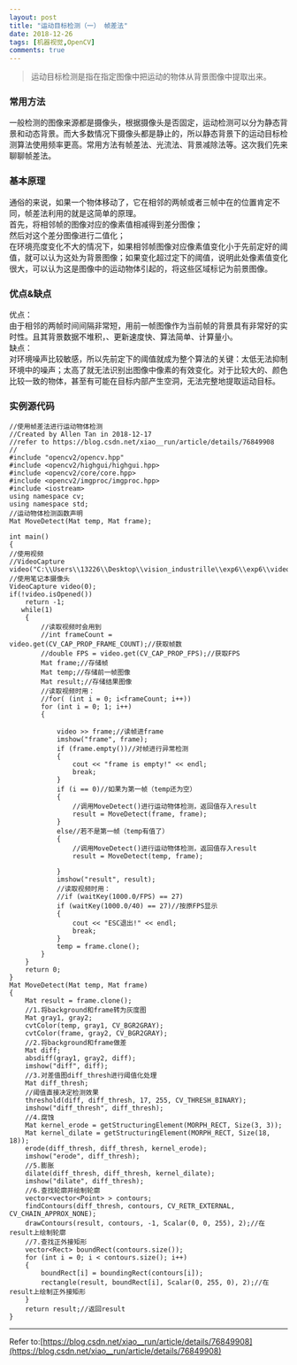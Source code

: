 ```yaml
---
layout: post
title: "运动目标检测（一） 帧差法"
date: 2018-12-26
tags: [机器视觉,OpenCV]
comments: true
---
```






>运动目标检测是指在指定图像中把运动的物体从背景图像中提取出来。

### 常用方法

一般检测的图像来源都是摄像头，根据摄像头是否固定，运动检测可以分为静态背景和动态背景。而大多数情况下摄像头都是静止的，所以静态背景下的运动目标检测算法使用频率更高。常用方法有帧差法、光流法、背景减除法等。这次我们先来聊聊帧差法。

### 基本原理

通俗的来说，如果一个物体移动了，它在相邻的两帧或者三帧中在的位置肯定不同，帧差法利用的就是这简单的原理。  
首先，将相邻帧的图像对应的像素值相减得到差分图像；  
然后对这个差分图像进行二值化；  
在环境亮度变化不大的情况下，如果相邻帧图像对应像素值变化小于先前定好的阈值，就可以认为这处为背景图像；如果变化超过定下的阈值，说明此处像素值变化很大，可以认为这是图像中的运动物体引起的，将这些区域标记为前景图像。

### 优点&缺点

优点：  
由于相邻的两帧时间间隔非常短，用前一帧图像作为当前帧的背景具有非常好的实时性。且其背景数据不堆积，、更新速度快、算法简单、计算量小。  
缺点：  
对环境噪声比较敏感，所以先前定下的阈值就成为整个算法的关键：太低无法抑制环境中的噪声；太高了就无法识别出图像中像素的有效变化。对于比较大的、颜色比较一致的物体，甚至有可能在目标内部产生空洞，无法完整地提取运动目标。

### 实例源代码


    //使用帧差法进行运动物体检测  
    //Created by Allen Tan in 2018-12-17  
    //refer to https://blog.csdn.net/xiao__run/article/details/76849908  
    //   
    #include "opencv2/opencv.hpp"  
    #include <opencv2/highgui/highgui.hpp>  
    #include <opencv2/core/core.hpp>  
    #include <opencv2/imgproc/imgproc.hpp>  
    #include <iostream>  
    using namespace cv;  
    using namespace std;  
    //运动物体检测函数声明  
    Mat MoveDetect(Mat temp, Mat frame);  
    
    int main()  
    {  
    //使用视频  
    //VideoCapture video("C:\\Users\\13226\\Desktop\\vision_industrille\\exp6\\exp6\\videoTest.avi");  
    //使用笔记本摄像头  
    VideoCapture video(0);  
    if(!video.isOpened())  
        return -1;  
       while(1)  
        {  
            //读取视频时会用到  
            //int frameCount = 				 video.get(CV_CAP_PROP_FRAME_COUNT);//获取帧数  
            //double FPS = video.get(CV_CAP_PROP_FPS);//获取FPS  
            Mat frame;//存储帧  
            Mat temp;//存储前一帧图像  
            Mat result;//存储结果图像  
            //读取视频时用：  
            //for( (int i = 0; i<frameCount; i++))  
            for (int i = 0; 1; i++)  
            {  
    
                video >> frame;//读帧进frame  
                imshow("frame", frame);  
                if (frame.empty())//对帧进行异常检测  
                {  
                    cout << "frame is empty!" << endl;  
                    break;  
                }  
                if (i == 0)//如果为第一帧（temp还为空）  
                {  
                    //调用MoveDetect()进行运动物体检测，返回值存入result  
                    result = MoveDetect(frame, frame);  
                }  
                else//若不是第一帧（temp有值了）  
                {  
                    //调用MoveDetect()进行运动物体检测，返回值存入result  
                    result = MoveDetect(temp, frame);  
    
                }  
                imshow("result", result);  
                //读取视频时用：  
                //if (waitKey(1000.0/FPS) == 27)  
                if (waitKey(1000.0/40) == 27)//按原FPS显示  
                {  
                    cout << "ESC退出!" << endl;  
                    break;  
                }  
                temp = frame.clone();  
            }  
        }  
    	return 0;  
    }  
    Mat MoveDetect(Mat temp, Mat frame)  
    {  
        Mat result = frame.clone();  
        //1.将background和frame转为灰度图  
        Mat gray1, gray2;  
        cvtColor(temp, gray1, CV_BGR2GRAY);  
        cvtColor(frame, gray2, CV_BGR2GRAY);  
        //2.将background和frame做差  
        Mat diff;  
        absdiff(gray1, gray2, diff);  
        imshow("diff", diff);  
        //3.对差值图diff_thresh进行阈值化处理  
        Mat diff_thresh;  
        //阈值直接决定检测效果  
        threshold(diff, diff_thresh, 17, 255, CV_THRESH_BINARY);  
        imshow("diff_thresh", diff_thresh);  
        //4.腐蚀  
        Mat kernel_erode = getStructuringElement(MORPH_RECT, Size(3, 3));  
        Mat kernel_dilate = getStructuringElement(MORPH_RECT, Size(18, 18));  
        erode(diff_thresh, diff_thresh, kernel_erode);  
        imshow("erode", diff_thresh);  
        //5.膨胀  
        dilate(diff_thresh, diff_thresh, kernel_dilate);  
        imshow("dilate", diff_thresh);  
        //6.查找轮廓并绘制轮廓  
        vector<vector<Point> > contours;  
        findContours(diff_thresh, contours, CV_RETR_EXTERNAL, CV_CHAIN_APPROX_NONE);  
        drawContours(result, contours, -1, Scalar(0, 0, 255), 2);//在result上绘制轮廓  
        //7.查找正外接矩形  
        vector<Rect> boundRect(contours.size());  
        for (int i = 0; i < contours.size(); i++)  
        {  
            boundRect[i] = boundingRect(contours[i]);  
            rectangle(result, boundRect[i], Scalar(0, 255, 0), 2);//在result上绘制正外接矩形  
        }  
        return result;//返回result  
    }  

---
Refer to:[https://blog.csdn.net/xiao__run/article/details/76849908](https://blog.csdn.net/xiao__run/article/details/76849908)